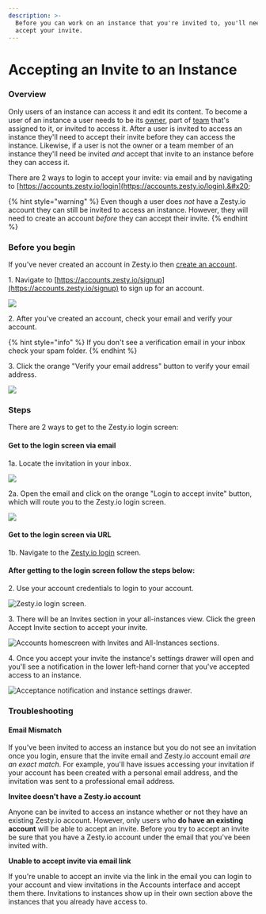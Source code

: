 ```yaml
---
description: >-
  Before you can work on an instance that you're invited to, you'll need to
  accept your invite.
---
```


# Accepting an Invite to an Instance

### Overview

Only users of an instance can access it and edit its content. To become a user of an instance a user needs to be its [owner](https://zesty.org/getting-started/roles-and-permissions#owner), part of [team](https://zesty.org/guides/adding-a-team) that's assigned to it, or invited to access it. After a user is invited to access an instance they'll need to accept their invite before they can access the instance. Likewise, if a user is not the owner or a team member of an instance they'll need be invited _and_ accept that invite to an instance before they can access it.&#x20;

There are 2 ways to login to accept your invite: via email and by navigating to [https://accounts.zesty.io/login](https://accounts.zesty.io/login).&#x20;

{% hint style="warning" %}
Even though a user does _not_ have a Zesty.io account they can still be invited to access an instance. However, they will need to create an account _before_ they can accept their invite.
{% endhint %}

### Before you begin

If you've never created an account in Zesty.io then [create an account](https://accounts.zesty.io/signup).

1\. Navigate to [https://accounts.zesty.io/signup](https://accounts.zesty.io/signup) to sign up for an account.

![](../../../.gitbook/assets/accept-invitation-create-account-form.png)

2\. After you've created an account, check your email and verify your account.&#x20;

{% hint style="info" %}
If you don't see a verification email in your inbox check your spam folder.&#x20;
{% endhint %}

3\. Click the orange "Verify your email address" button to verify your email address.

![](<../../../.gitbook/assets/accept-invitation-email verification.png>)

### Steps

There are 2 ways to get to the Zesty.io login screen:

#### Get to the login screen via email&#x20;

1a. Locate the invitation in your inbox.&#x20;

![](../../../.gitbook/assets/accept-invitation-invitation-email.png)

2a. Open the email and click on the orange "Login to accept invite" button, which will route you to the Zesty.io login screen.

![](../../../.gitbook/assets/accept-invitation-email-click-to-accept.png)



#### Get to the login screen via URL

1b. Navigate to the [Zesty.io login](https://accounts.zesty.io/login) screen.

#### After getting to the login screen follow the steps below:

2\. Use your account credentials to login to your account.&#x20;

![Zesty.io login screen.](../../../.gitbook/assets/accept-invitation-sign-in.png)

3\. There will be an Invites section in your all-instances view. Click the green Accept Invite section to accept your invite.

![Accounts homescreen with Invites and All-Instances sections.](../../../.gitbook/assets/accept-invitation-all-instances-view.png)

4\. Once you accept your invite the instance's settings drawer will open and you'll see a  notification in the lower left-hand corner that you've accepted access to an instance.&#x20;

![Acceptance notification and instance settings drawer.](../../../.gitbook/assets/accept-invite-instance-drawer-and-notification.png)

### Troubleshooting

#### Email Mismatch

If you've been invited to access an instance but you do not see an invitation once you login, ensure that the invite email and Zesty.io account email _are an exact match_. For example, you'll have issues accessing your invitation if your account has been created with a personal email address, and the invitation was sent to a professional email address.

**Invitee doesn't have a Zesty.io account**

Anyone can be invited to access an instance whether or not they have an existing Zesty.io account. However, only users who **do have an existing account** will be able to accept an invite. Before you try to accept an invite be sure that you have a Zesty.io account under the email that you've been invited with.

**Unable to accept invite via email link**

If you're unable to accept an invite via the link in the email you can login to your account and view invitations in the Accounts interface and accept them there. Invitations to instances show up in their own section above the instances that you already have access to. &#x20;
